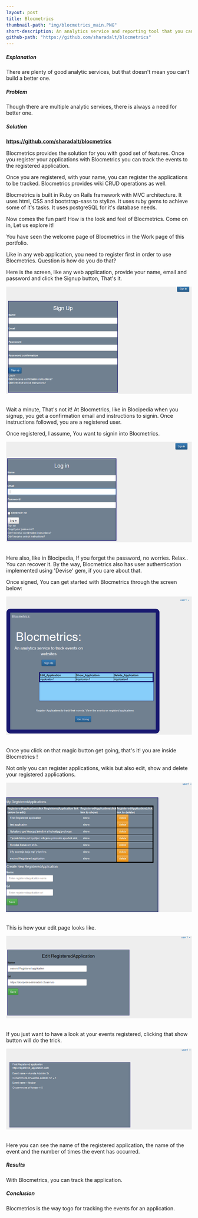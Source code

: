 ```yaml
---
layout: post
title: Blocmetrics
thumbnail-path: "img/blocmetrics_main.PNG"
short-description: An analytics service and reporting tool that you can use with web apps to track user activity.
github-path: "https://github.com/sharadalt/blocmetrics"
---
```


##### Explanation
There are plenty of good analytic services, but that doesn't mean you can't build a better one. 

##### Problem
Though there are multiple analytic services, there is always a need for better one.

##### Solution

<a href="https://github.com/sharadalt/blocmetrics" style="font-family:Times New Roman;"><strong>https://github.com/sharadalt/blocmetrics</strong></a>

Blocmetrics provides the solution for you with good set of features. Once you register your applications with Blocmetrics you can track the events to the registered application.

Once you are registered, with your name, you can register the applications to be tracked. Blocmetrics provides wiki CRUD operations as well. 

Blocmetrics is built in Ruby on Rails framework with MVC architecture. It uses html, CSS and bootstrap-sass to stylize. It uses ruby gems to achieve some of it's tasks. It uses postgreSQL for it's database needs.

Now comes the fun part! How is the look and feel of Blocmetrics. Come on in, Let us explore it!

You have seen the welcome page of Blocmetrics in the Work page of this portfolio.


Like in any web application, you need to register first in order to use Blocmetrics. Question is how do you do that?

Here is the screen, like any web application, provide your name, email and password and click the Signup button, That's it.

<div class="boxed" style="width:100%;text-align: center;">
  <a href="{{ project.url | prepend: site.baseurl }}">
    <img src="/img/blocmetrics_signup.PNG"/>
  </a>
</div>
<br />

Wait a minute, That's not it!
At Blocmetrics, like in Blocipedia when you signup, you get a confirmation email and instructions to signin.
Once instructions followed, you are a registered user.

Once registered, I assume, You want to signin into Blocmetrics.

<div class="boxed" style="width: 100%;text-align: center;">
  <a href="{{ project.url | prepend: site.baseurl }}">
    <img src="/img/blocmetrics_login.PNG"/>
  </a>
</div>
<br />

Here also, like in Blocipedia, If you forget the password, no worries. Relax.. You can recover it.
By the way, Blocmetrics also has user authentication implemented using 'Devise' gem, if you care about that. 

Once signed, You can get started with Blocmetrics through the screen below:

<div class="boxed" style="width: 100%;text-align: left;">
  <a href="{{ project.url | prepend: site.baseurl }}">
    <img src="/img/blocmetrics_getgoing.PNG"/>
  </a>
</div>
<br />


Once you click on that magic button get going, that's it! you are inside  Blocmetrics ! 

Not only you can register applications, wikis but also edit, show and delete your registered applications.

<div class="boxed" style="width: 100%; text-align: left;">
  <a href="{{ project.url | prepend: site.baseurl }}">
    <img src="/img/blocmetrics_index.PNG"/>
  </a>
</div>
<br />

This is how your edit page looks like.

<div class="boxed" style="width: 100%;text-align: left;">
  <a href="{{ project.url | prepend: site.baseurl }}">
    <img src="/img/blocmetrics_edit_regapplication.PNG"/>
  </a>
</div>
<br />


If you just want to have a look at your events registered, clicking that show button will do the trick.

<div class="boxed" style="width: 100%;text-align:left ;">
  <a href="{{ project.url | prepend: site.baseurl }}">
    <img src="/img/blocmetrics_showpage.PNG"/>
  </a>
</div>
<br />

Here you can see the name of the registered application, the name of the event and the number of times the event has occurred.


##### Results
With Blocmetrics, you can track the application.

##### Conclusion
Blocmetrics is the way togo for tracking the events for an application.

